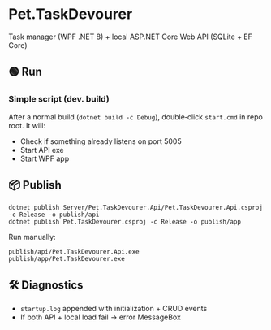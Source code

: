 # Pet.TaskDevourer

Task manager (WPF .NET 8) + local ASP.NET Core Web API (SQLite + EF Core)

## 🟢 Run 

### Simple script (dev. build)
After a normal build (`dotnet build -c Debug`), double‑click `start.cmd` in repo root. It will:
* Check if something already listens on port 5005
* Start API exe
* Start WPF app

## 📦 Publish 

```
dotnet publish Server/Pet.TaskDevourer.Api/Pet.TaskDevourer.Api.csproj -c Release -o publish/api
dotnet publish Pet.TaskDevourer.csproj -c Release -o publish/app
```

Run manually:
```
publish/api/Pet.TaskDevourer.Api.exe
publish/app/Pet.TaskDevourer.exe
```

## 🛠 Diagnostics
* `startup.log` appended with initialization + CRUD events
* If both API + local load fail → error MessageBox
